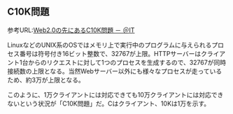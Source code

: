 ## C10K問題

参考URL:[Web2.0の先にあるC10K問題 － ＠IT](https://atmarkit.itmedia.co.jp/news/analysis/200701/09/c10k.html)

LinuxなどのUNIX系のOSではメモリ上で実行中のプログラムに与えられるプロセス番号は符号付き16ビット整数で、32767が上限。HTTPサーバーはクライアント1台からのリクエストに対して1つのプロセスを生成するので、32767が同時接続数の上限となる。当然Webサーバー以外にも様々なプロセスが走っているため、約3万が上限となる。

このように、1万クライアントには対応できても10万クライアントには対応できないという状況が「C10K問題」だ。Cはクライアント、10Kは1万を示す。
